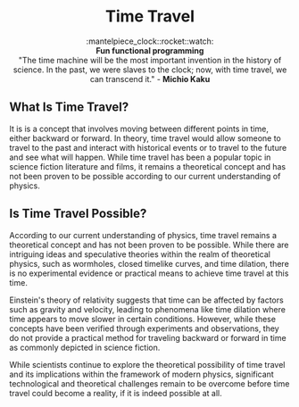 <h1 align="center">Time Travel</h1>

<div align="center">
  :mantelpiece_clock::rocket::watch:
</div>
<div align="center">
  <strong>Fun functional programming</strong>
</div>
<div align="center">
  "The time machine will be the most important invention in the history of science. In the past, we were slaves to the clock; now, with time travel, we can transcend it." - <strong>Michio Kaku</strong>
</div>

## What Is Time Travel?

It is is a concept that involves moving between different points in time, either backward or
forward. In theory, time travel would allow someone to travel to the past and interact with
historical events or to travel to the future and see what will happen. While time travel has been
a popular topic in science fiction literature and films, it remains a theoretical concept and has
not been proven to be possible according to our current understanding of physics.

## Is Time Travel Possible?

According to our current understanding of physics, time travel remains a theoretical concept and
has not been proven to be possible. While there are intriguing ideas and speculative theories
within the realm of theoretical physics, such as wormholes, closed timelike curves, and time
dilation, there is no experimental evidence or practical means to achieve time travel at this time.

Einstein's theory of relativity suggests that time can be affected by factors such as gravity
and velocity, leading to phenomena like time dilation where time appears to move slower in
certain conditions. However, while these concepts have been verified through experiments and
observations, they do not provide a practical method for traveling backward or forward in time as
commonly depicted in science fiction.

While scientists continue to explore the theoretical possibility of time travel and its
implications within the framework of modern physics, significant technological and theoretical
challenges remain to be overcome before time travel could become a reality, if it is indeed
possible at all.
